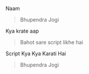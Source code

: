 Naam 
> Bhupendra Jogi

Kya krate aap
> Bahot sare script likhe hai
 
Script Kya Kya Karati Hai 
> Bhupendra Jogi 
